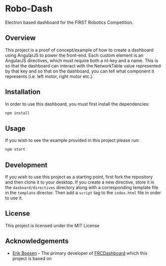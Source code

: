 # Robo-Dash
Electron based dashboard for the FIRST Robotics Competition.


## Overview

This project is a proof of concept/example of how to create a dashboard using AngularJS to power the front-end.  Each custom element is an AngularJS directives, which must require both a nt-key and a name.  This is so that the dashboard can interact with the NetworkTable value represented by that key and so that on the dashboard, you can tell what component it represents (i.e. left motor, right motor etc.).  

## Installation
In order to use this dashboard, you must first install the dependencies:
```sh
npm install
```

## Usage
If you wish to see the example provided in this project please run:
```sh
npm start
```

## Development
If you wish to use this project as a starting point, first fork the repository and then clone it to your desktop.  If you create a new directive, store it in the `dasboard/directives` directory along with a corresponding template file in the `template` director.  Then add a `script` tag to the `index.html` file in order to use it. 

## License
This project is licensed under the MIT License

## Acknowledgements
* [Erik Boesen](https://github.com/ErikBoesen) - The primary developer of [FRCDashboard](https://github.com/FRCDashboard) which this project is based on
